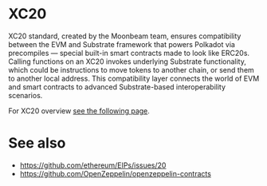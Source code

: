 # XC20

XC20 standard, created by the Moonbeam team, ensures compatibility between the EVM and Substrate framework that powers Polkadot via precompiles — special built-in smart contracts made to look like ERC20s. Calling functions on an XC20 invokes underlying Substrate functionality, which could be instructions to move tokens to another chain, or send them to another local address. This compatibility layer connects the world of EVM and smart contracts to advanced Substrate-based interoperability scenarios.

For XC20 overview [see the following page](../../../xcm/building-with-xcm/create-xc20-assets.md).

# See also

- https://github.com/ethereum/EIPs/issues/20
- https://github.com/OpenZeppelin/openzeppelin-contracts
